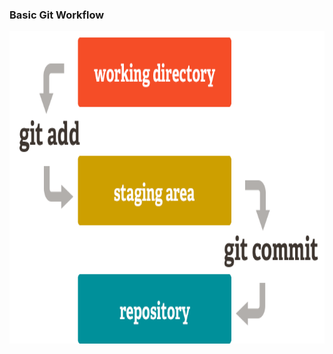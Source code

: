### Basic Git Workflow

<img height="500" style="border:none;box-shadow:none;" src='./images/basic-flow.png' />
